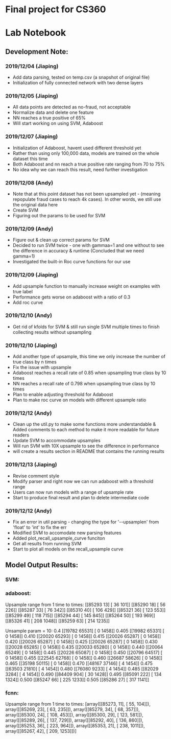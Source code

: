 # Final project for CS360
# Lab Notebook

## Development Note:
### 2019/12/04 (Jiaping)
- Add data parsing, tested on temp.csv (a snapshot of original file)
- Initialization of fully connected network with two dense layers

### 2019/12/05 (Jiaping)
- All data points are detected as no-fraud, not acceptable
- Normalize data and delete one feature
- NN reaches a true positive of 65%
- Will start working on using SVM, Adaboost

### 2019/12/07 (Jiaping)
- Initialization of Adaboost, havent used different threshold yet
- Rather than using only 100,000 data, models are trained on the whole dataset this time
- Both Adaboost and nn reach a true positive rate ranging from 70 to 75%
- No idea why we can reach this result, need further investigation

### 2019/12/08 (Andy)
- Note that at this point dataset has not been upsampled yet - (meaning repopulate fraud cases to reach 4k cases). In other words, we still use the original data here
- Create SVM
- Figuring out the params to be used for SVM 

### 2019/12/09 (Andy)
- Figure out & clean up correct params for SVM
- Decided to run SVM twice - one with gammaa=1 and one without to see the difference in accuracy & runtime (Concluded that we need gamma=1)
- Investigated the built-in Roc curve functions for our use

### 2019/12/09 (Jiaping)
- Add upsample function to manually increase weight on examples with true label
- Performance gets worse on adaboost with a ratio of 0.3
- Add roc curve

### 2019/12/10 (Andy)
- Get rid of kfolds for SVM & still run single SVM multiple times to finish collecting results without upsampling

### 2019/12/10 (Jiaping)
- Add another type of upsample, this time we only increase the number of true class by n times
- Fix the issue with upsample
- Adaboost reaches a recall rate of 0.85 when upsampling true class by 10 times
- NN reaches a recall rate of 0.798 when upsampling true class by 10 times
- Plan to enable adjusting threshold for Adaboost
- Plan to make roc curve on models with different upsample ratio 

### 2019/12/12 (Andy)
- Clean up the util.py to make some functions more understandable & Added comments to each method to make it more readable for future readers
- Update SVM to accommodate upsamples
- Will run SVM with 10X upsample to see the difference in performance
- will create a results section in README that contains the running results

### 2019/12/13 (Jiaping)
- Revise comment style
- Modify parser and right now we can run adaboost with a threshold range
- Users can now run models with a range of upsample rate
- Start to produce final result and plan to delete intermediate code 

### 2019/12/12 (Andy)
- Fix an error in util parsing - changing the type for '--upsamplen' from 'float' to 'int' to fix the err
- Modified SVM to accomodate new parsing features
- Added plot_recall_upsample_curve funciton
- Get all results from running SVM
- Start to plot all models on the recall_upsample curve




## Model Output Results:
### SVM:


### adaboost:
Upsample range from 1 time to times:
[[85293    13] [   36   101]] [[85290    18] [   56   226]] [[85287    33] [   76   342]] [[85310    40] [  106   429]] [[85321    36] [  123   553]] [[85299    49] [  118   715]] [[85294    44] [  145   845]] [[85264    50] [  193   969]] [[85326    41] [  208  1048]] [[85259    63] [  214  1235]]

Unsample param = 10:
0.4
[[19782 65531]
 [    0  1458]]
0.405
[[19982 65331]
 [    0  1458]]
0.410
[[20020 65293]
 [    0  1458]]
0.415
[[20026 65287]
 [    0  1458]]
0.420
[[20026 65287]
 [    0  1458]]
0.425
[[20026 65287]
 [    0  1458]]
0.430
[[20028 65285]
 [    0  1458]]
0.435
[[20033 65280]
 [    0  1458]]
0.440
[[20064 65249]
 [    0  1458]]
0.445
[[20226 65087]
 [    0  1458]]
0.450
[[20796 64517]
 [    0  1458]]
0.455
[[22545 62768]
 [    0  1458]]
0.460
[[26687 58626]
 [    0  1458]]
0.465
[[35198 50115]
 [    0  1458]]
0.470
[[48167 37146]
 [    4  1454]]
0.475
[[63503 21810]
 [    4  1454]]
0.480
[[76080  9233]
 [    4  1454]]
0.485
[[82029  3284]
 [    4  1454]]
0.490
[[84409   904]
 [   30  1428]]
0.495
[[85091   222]
 [  134  1324]]
0.500
[[85247    66]
 [  225  1233]]
0.505
[[85286    27]
 [  317  1141]] 


### fcnn:
Upsample range from 1 time to times:
[array([[85273,    11],
       [   55,   104]]), 
       array([[85269,    23],
       [   63,   235]]), 
       array([[85279,    34],
       [   68,   357]]), 
       array([[85300,    24],
       [  108,   453]]), 
       array([[85300,    29],
       [  123,   581]]), 
       array([[85289,    26],
       [  137,   729]]), 
       array([[85292,    40],
       [  136,   860]]), 
       array([[85253,    36],
       [  223,   964]]), 
       array([[85353,    21],
       [  238,  1011]]), 
       array([[85267,    42],
       [  209,  1253]])]
